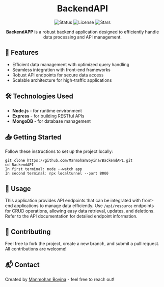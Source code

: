 <h1 align="center">BackendAPI</h1>
<p align="center">
  <img src="https://img.shields.io/badge/Status-Active-green" alt="Status"/>
  <img src="https://img.shields.io/github/license/ManmohanBoyina/BackendAPP" alt="License"/>
  <img src="https://img.shields.io/github/stars/ManmohanBoyina/BackendAPP" alt="Stars"/>
</p>

<p align="center">
  <strong>BackendAPP</strong> is a robust backend application designed to efficiently handle data processing and API management.
</p>

<h2>🚀 Features</h2>
<ul>
  <li>Efficient data management with optimized query handling</li>
  <li>Seamless integration with front-end frameworks</li>
  <li>Robust API endpoints for secure data access</li>
  <li>Scalable architecture for high-traffic applications</li>
</ul>

<h2>🛠️ Technologies Used</h2>
<ul>
  <li><strong>Node.js</strong> - for runtime environment</li>
  <li><strong>Express</strong> - for building RESTful APIs</li>
  <li><strong>MongoDB</strong> - for database management</li>
</ul>

<h2>📥 Getting Started</h2>
<p>Follow these instructions to set up the project locally:</p>

<pre><code>git clone https://github.com/ManmohanBoyina/BackendAPI.git
cd BackendAPI
In first terminal: node --watch app
In second terminal: npx localtunnel --port 8000
</code></pre>

<h2>📖 Usage</h2>
<p>This application provides API endpoints that can be integrated with front-end applications to manage data efficiently. Use <code>/api/resource</code> endpoints for CRUD operations, allowing easy data retrieval, updates, and deletions. Refer to the API documentation for detailed endpoint information.</p>

<h2>🤝 Contributing</h2>
<p>Feel free to fork the project, create a new branch, and submit a pull request. All contributions are welcome!</p>

<h2>📬 Contact</h2>
<p>Created by <a href="https://github.com/ManmohanBoyina">Manmohan Boyina</a> - feel free to reach out!</p>
